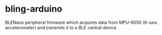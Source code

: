 # bling-arduino

BLENano peripheral firmware which acquires data from MPU-6050 (6-axis accelerometer) and transmits it to a BLE central device.
